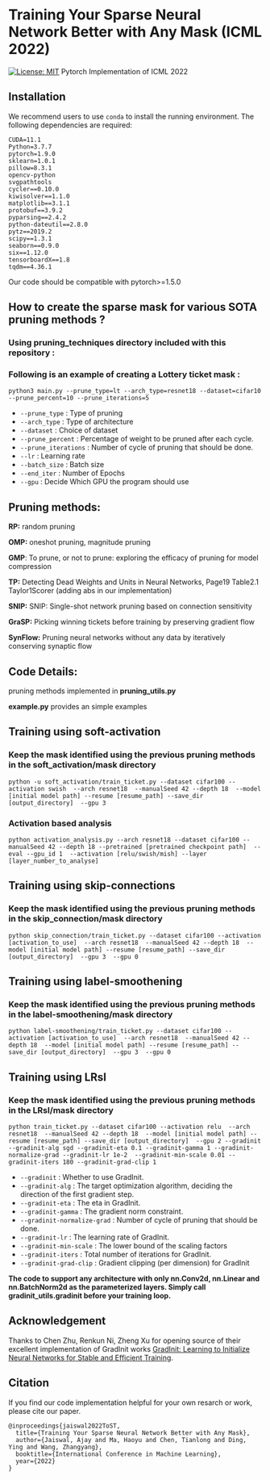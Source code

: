 # Training Your Sparse Neural Network Better with Any Mask (ICML 2022)
[![License: MIT](https://img.shields.io/badge/License-MIT-green.svg)](https://opensource.org/licenses/MIT)
Pytorch Implementation of ICML 2022 

## Installation
We recommend users to use `conda` to install the running environment. The following dependencies are required:
```
CUDA=11.1
Python=3.7.7
pytorch=1.9.0
sklearn=1.0.1
pillow=8.3.1
opencv-python
svgpathtools
cycler==0.10.0
kiwisolver==1.1.0
matplotlib==3.1.1
protobuf==3.9.2
pyparsing==2.4.2
python-dateutil==2.8.0
pytz==2019.2
scipy==1.3.1
seaborn==0.9.0
six==1.12.0
tensorboardX==1.8
tqdm==4.36.1
```
Our code should be compatible with pytorch>=1.5.0


## How to create the sparse mask for various SOTA pruning methods ? 
### Using pruning_techniques directory included with this repository :
### Following is an example of creating a Lottery ticket mask :
```
python3 main.py --prune_type=lt --arch_type=resnet18 --dataset=cifar10 --prune_percent=10 --prune_iterations=5
```
- `--prune_type` : Type of pruning  
- `--arch_type`	 : Type of architecture
- `--dataset`	: Choice of dataset 
- `--prune_percent`	: Percentage of weight to be pruned after each cycle. 
- `--prune_iterations`	: Number of cycle of pruning that should be done. 
- `--lr`	: Learning rate 
- `--batch_size`	: Batch size 
- `--end_iter`	: Number of Epochs 
- `--gpu`	: Decide Which GPU the program should use 

## Pruning methods:

**RP:** random pruning

**OMP:** oneshot pruning, magnitude pruning

**GMP**: To prune, or not to prune: exploring the efficacy of pruning for model compression

**TP:** Detecting Dead Weights and Units in Neural Networks, Page19 Table2.1 Taylor1Scorer (adding abs in our implementation) 

**SNIP:** SNIP: Single-shot network pruning based on connection sensitivity

**GraSP:** Picking winning tickets before training by preserving gradient flow

**SynFlow:** Pruning neural networks without any data by iteratively conserving synaptic flow

## Code Details: 

pruning methods implemented in **pruning_utils.py**

**example.py** provides an simple examples

## Training using soft-activation
### Keep the mask identified using the previous pruning methods in the soft_activation/mask directory
```
python -u soft_activation/train_ticket.py --dataset cifar100 --activation swish  --arch resnet18  --manualSeed 42 --depth 18  --model [initial model path] --resume [resume_path] --save_dir [output_directory]  --gpu 3
```
### Activation based analysis
```
python activation_analysis.py --arch resnet18 --dataset cifar100 --manualSeed 42 --depth 18 --pretrained [pretrained checkpoint path]  --eval --gpu_id 1  --activation [relu/swish/mish] --layer [layer_number_to_analyse]
```
## Training using skip-connections
### Keep the mask identified using the previous pruning methods in the skip_connection/mask directory
```
python skip_connection/train_ticket.py --dataset cifar100 --activation [activation_to_use]  --arch resnet18  --manualSeed 42 --depth 18  --model [initial model path] --resume [resume_path] --save_dir [output_directory]  --gpu 3  --gpu 0
```

## Training using label-smoothening
### Keep the mask identified using the previous pruning methods in the label-smoothening/mask directory
```
python label-smoothening/train_ticket.py --dataset cifar100 --activation [activation_to_use]  --arch resnet18  --manualSeed 42 --depth 18  --model [initial model path] --resume [resume_path] --save_dir [output_directory]  --gpu 3  --gpu 0
```

## Training using LRsI
### Keep the mask identified using the previous pruning methods in the LRsI/mask directory
```
python train_ticket.py --dataset cifar100 --activation relu  --arch resnet18  --manualSeed 42 --depth 18  --model [initial model path] --resume [resume_path] --save_dir [output_directory]  --gpu 2 --gradinit  --gradinit-alg sgd --gradinit-eta 0.1 --gradinit-gamma 1 --gradinit-normalize-grad --gradinit-lr 1e-2  --gradinit-min-scale 0.01 --gradinit-iters 180 --gradinit-grad-clip 1  
```
- `--gradinit` : Whether to use GradInit. 
- `--gradinit-alg`	 : The target optimization algorithm, deciding the direction of the first gradient step.
- `--gradinit-eta`	: The eta in GradInit.
- `--gradinit-gamma`	: The gradient norm constraint.
- `--gradinit-normalize-grad`	: Number of cycle of pruning that should be done. 
- `--gradinit-lr`	: The learning rate of GradInit.
- `--gradinit-min-scale`	: The lower bound of the scaling factors
- `--gradinit-iters`	: Total number of iterations for GradInit.
- `--gradinit-grad-clip`	: Gradient clipping (per dimension) for GradInit

**The code to support any architecture with only nn.Conv2d, nn.Linear and nn.BatchNorm2d as the parameterized layers. Simply call gradinit_utils.gradinit before your training loop.**


## Acknowledgement
Thanks to Chen Zhu, Renkun Ni, Zheng Xu for opening source of their excellent implementation of GradInit works [GradInit: Learning to Initialize Neural Networks for Stable and Efficient Training](https://github.com/zhuchen03/gradinit?utm_source=catalyzex.com).

## Citation

If you find our code implementation helpful for your own resarch or work, please cite our paper.
```
@inproceedings{jaiswal2022ToST,
  title={Training Your Sparse Neural Network Better with Any Mask},
  author={Jaiswal, Ajay and Ma, Haoyu and Chen, Tianlong and Ding, Ying and Wang, Zhangyang},
  booktitle={International Conference in Machine Learning},
  year={2022}
}
```